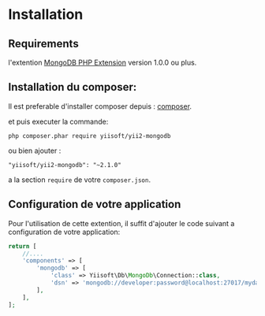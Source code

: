 Installation
============

## Requirements

l'extention  [MongoDB PHP Extension](http://us1.php.net/manual/en/set.mongodb.php) version 1.0.0 ou plus.

## Installation du composer:

Il est preferable d'installer composer depuis :  [composer](http://getcomposer.org/download/).

et puis executer la commande: 

```
php composer.phar require yiisoft/yii2-mongodb
```

ou bien ajouter : 

```
"yiisoft/yii2-mongodb": "~2.1.0"
```

a la section `require` de votre `composer.json`.

## Configuration de votre application

Pour l'utilisation de cette extention, il suffit d'ajouter le code suivant a configuration de votre application:

```php
return [
    //....
    'components' => [
        'mongodb' => [
            'class' => Yiisoft\Db\MongoDb\Connection::class,
            'dsn' => 'mongodb://developer:password@localhost:27017/mydatabase',
        ],
    ],
];
```
